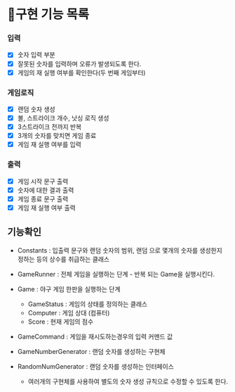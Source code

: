 # 📃구현 기능 목록

### 입력

- [x] 숫자 입력 부분
- [x] 잘못된 숫자를 입력하며 오류가 발생되도록 한다.
- [x] 게임의 재 실행 여부를 확인한다(두 번째 게임부터)

### 게임로직
- [x] 랜덤 숫자 생성
- [x] 볼, 스트라이크 개수, 낫싱 로직 생성
- [x] 3스트라이크 전까지 반복
- [x] 3개의 숫자를 맞치면 게임 종료
- [x] 게임 재 실행 여부를 입력

### 출력

- [x] 게임 시작 문구 출력
- [x] 숫자에 대한 결과 출력
- [x] 게임 종료 문구 출력
- [x] 게임 재 실행 여부 출력

## 기능확인 
- Constants : 입출력 문구와 랜덤 숫자의 범위, 랜덤 으로 몇개의 숫자를 생성한지 정하는 등의 상수를 취급하는 클래스
- GameRunner : 전체 게임을 실행하는 단계 - 반복 되는 Game을 실행시킨다.
- Game : 야구 게임 한판을 실행하는 단계 
    - GameStatus : 게임의 상태를 정의하는 클래스
    - Computer : 게임 상대 (컴퓨터)
    - Score : 현재 게임의 점수
- GameCommand : 게임을 재시도하는경우의 입력 커멘드 값



- GameNumberGenerator : 랜덤 숫자를 생성하는 구현체 
- RandomNumGenerator : 랜덤 숫자를 생성하는 인터페이스
  - 여러개의 구현체를 사용하여 별도의 숫자 생성 규칙으로 수정할 수 있도록 한다.
